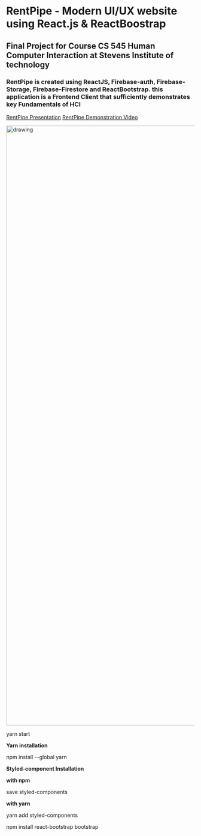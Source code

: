 # RentPipe - Modern UI/UX website using React.js & ReactBoostrap

## Final Project for Course CS 545 Human Computer Interaction at Stevens Institute of technology 

### RentPipe is created using ReactJS, Firebase-auth, Firebase-Storage, Firebase-Firestore and ReactBootstrap. this application is a Frontend Client that sufficiently demonstrates key Fundamentals of HCI




[RentPipe Presentation](https://drive.google.com/file/d/1llfWZuJS_oO1FPezgxj_M4R1cxVBYFZI/view?usp=sharing)
[RentPipe Demonstration Video](https://drive.google.com/file/d/1fxLsQC8DMHuJ2xfBrVnbxvbCGwbClt8i/view?usp=sharing)

<img src="https://i.ibb.co/YyCmfj1/React-Project2.png" alt="drawing" width="1600"/>

yarn start

**Yarn installation**

npm install --global yarn

**Styled-component Installation**

**with npm**

save styled-components

**with yarn**

yarn add styled-components

npm install react-bootstrap bootstrap
